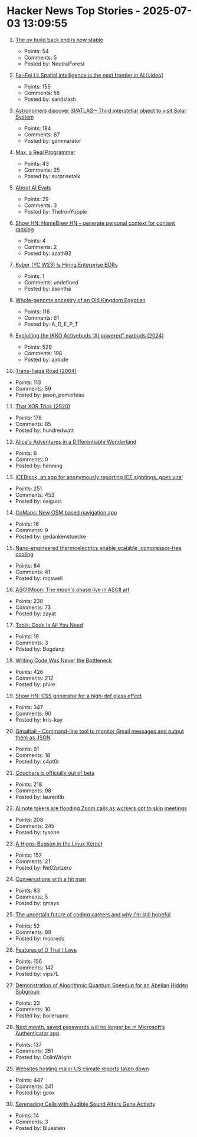 # Hacker News Top Stories - 2025-07-03 13:09:55

1. [The uv build back end is now stable](https://docs.astral.sh/uv/concepts/build-backend/)
   - Points: 54
   - Comments: 5
   - Posted by: NeutralForest

2. [Fei-Fei Li: Spatial intelligence is the next frontier in AI [video]](https://www.youtube.com/watch?v=_PioN-CpOP0)
   - Points: 155
   - Comments: 55
   - Posted by: sandslash

3. [Astronomers discover 3I/ATLAS – Third interstellar object to visit Solar System](https://www.abc.net.au/news/science/2025-07-03/3i-atlas-a11pl3z-interstellar-object-in-our-solar-system/105489180)
   - Points: 184
   - Comments: 87
   - Posted by: gammarator

4. [Max, a Real Programmer](https://incoherency.co.uk/blog/stories/the-story-of-max.html)
   - Points: 43
   - Comments: 25
   - Posted by: surprisetalk

5. [About AI Evals](https://hamel.dev/blog/posts/evals-faq/)
   - Points: 29
   - Comments: 3
   - Posted by: TheIronYuppie

6. [Show HN: HomeBrew HN – generate personal context for content ranking](https://www.hackernews.coffee/)
   - Points: 4
   - Comments: 2
   - Posted by: azath92

7. [Kyber (YC W23) Is Hiring Enterprise BDRs](https://www.ycombinator.com/companies/kyber/jobs/F1XERLm-enterprise-business-development-representative)
   - Points: 1
   - Comments: undefined
   - Posted by: asontha

8. [Whole-genome ancestry of an Old Kingdom Egyptian](https://www.nature.com/articles/s41586-025-09195-5)
   - Points: 116
   - Comments: 61
   - Posted by: A_D_E_P_T

9. [Exploiting the IKKO Activebuds “AI powered” earbuds (2024)](https://blog.mgdproductions.com/ikko-activebuds/)
   - Points: 529
   - Comments: 198
   - Posted by: ajdude

10. [Trans-Taiga Road (2004)](https://www.jamesbayroad.com/ttr/index.html)
   - Points: 113
   - Comments: 59
   - Posted by: jason_pomerleau

11. [That XOR Trick (2020)](https://florian.github.io//xor-trick/)
   - Points: 178
   - Comments: 85
   - Posted by: hundredwatt

12. [Alice's Adventures in a Differentiable Wonderland](https://arxiv.org/abs/2404.17625)
   - Points: 6
   - Comments: 0
   - Posted by: henning

13. [ICEBlock, an app for anonymously reporting ICE sightings, goes viral](https://techcrunch.com/2025/07/01/iceblock-an-app-for-anonymously-reporting-ice-sightings-goes-viral-overnight-after-bondi-criticism/)
   - Points: 251
   - Comments: 453
   - Posted by: exiguus

14. [CoMaps: New OSM based navigation app](https://www.comaps.app/news/2025-07-03/Announcing-Navigate-with-Privacy-Discover-more-of-your-journey/)
   - Points: 16
   - Comments: 9
   - Posted by: gedankenstuecke

15. [Nano-engineered thermoelectrics enable scalable, compressor-free cooling](https://www.jhuapl.edu/news/news-releases/250521-apl-thermoelectrics-enable-compressor-free-cooling)
   - Points: 84
   - Comments: 41
   - Posted by: mcswell

16. [ASCIIMoon: The moon's phase live in ASCII art](https://asciimoon.com/)
   - Points: 230
   - Comments: 73
   - Posted by: zayat

17. [Tools: Code Is All You Need](https://lucumr.pocoo.org/2025/7/3/tools/)
   - Points: 19
   - Comments: 3
   - Posted by: Bogdanp

18. [Writing Code Was Never the Bottleneck](https://ordep.dev/posts/writing-code-was-never-the-bottleneck)
   - Points: 426
   - Comments: 212
   - Posted by: phire

19. [Show HN: CSS generator for a high-def glass effect](https://glass3d.dev/)
   - Points: 347
   - Comments: 90
   - Posted by: kris-kay

20. [Gmailtail – Command-line tool to monitor Gmail messages and output them as JSON](https://github.com/c4pt0r/gmailtail)
   - Points: 91
   - Comments: 18
   - Posted by: c4pt0r

21. [Couchers is officially out of beta](https://couchers.org/blog/2025/07/01/releasing-couchers-v1)
   - Points: 218
   - Comments: 98
   - Posted by: laurentlb

22. [AI note takers are flooding Zoom calls as workers opt to skip meetings](https://www.washingtonpost.com/technology/2025/07/02/ai-note-takers-meetings-bots/)
   - Points: 208
   - Comments: 245
   - Posted by: tysone

23. [A Higgs-Bugson in the Linux Kernel](https://blog.janestreet.com/a-higgs-bugson-in-the-linux-kernel/)
   - Points: 152
   - Comments: 21
   - Posted by: Ne02ptzero

24. [Conversations with a hit man](https://magazine.atavist.com/confessions-of-a-hit-man-larry-thompson-jim-leslie-george-dartois-louisiana-shreveport-cold-case/)
   - Points: 83
   - Comments: 5
   - Posted by: gmays

25. [The uncertain future of coding careers and why I'm still hopeful](https://jonmagic.com/posts/the-uncertain-future-of-coding-careers-and-why-im-still-hopeful/)
   - Points: 52
   - Comments: 89
   - Posted by: mooreds

26. [Features of D That I Love](https://bradley.chatha.dev/blog/dlang-propaganda/features-of-d-that-i-love/)
   - Points: 156
   - Comments: 142
   - Posted by: vips7L

27. [Demonstration of Algorithmic Quantum Speedup for an Abelian Hidden Subgroup](https://journals.aps.org/prx/abstract/10.1103/PhysRevX.15.021082)
   - Points: 23
   - Comments: 10
   - Posted by: boilerupnc

28. [Next month, saved passwords will no longer be in Microsoft’s Authenticator app](https://www.cnet.com/tech/microsoft-will-delete-your-passwords-in-one-month-do-this-asap/)
   - Points: 137
   - Comments: 251
   - Posted by: ColinWright

29. [Websites hosting major US climate reports taken down](https://apnews.com/article/climate-change-national-assessment-nasa-white-house-057cec699caef90832d8b10f21a6ffe8)
   - Points: 447
   - Comments: 241
   - Posted by: geox

30. [Serenading Cells with Audible Sound Alters Gene Activity](https://www.scientificamerican.com/article/cells-can-hear-sounds-and-respond-genetically/)
   - Points: 14
   - Comments: 3
   - Posted by: Bluestein

